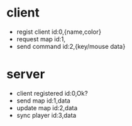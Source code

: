 # client
- regist client
  id:0,{name,color}
- request map
  id:1,
- send command
  id:2,{key/mouse data}


# server
- client registered
  id:0,Ok?
- send map
  id:1,data
- update map
  id:2,data
- sync player
  id:3,data